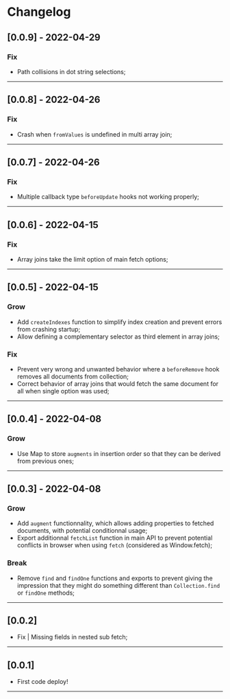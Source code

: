 # Changelog

## [0.0.9] - 2022-04-29

### Fix

- Path collisions in dot string selections;

---

## [0.0.8] - 2022-04-26

### Fix

- Crash when `fromValues` is undefined in multi array join;

---

## [0.0.7] - 2022-04-26

### Fix

- Multiple callback type `beforeUpdate` hooks not working properly;

---

## [0.0.6] - 2022-04-15

### Fix

- Array joins take the limit option of main fetch options;

---

## [0.0.5] - 2022-04-15

### Grow

- Add `createIndexes` function to simplify index creation and prevent errors from crashing startup;
- Allow defining a complementary selector as third element in array joins;

### Fix

- Prevent very wrong and unwanted behavior where a `beforeRemove` hook removes all documents from collection;
- Correct behavior of array joins that would fetch the same document for all when single option was used;

---

## [0.0.4] - 2022-04-08

### Grow

- Use Map to store `augments` in insertion order so that they can be derived from previous ones;

---

## [0.0.3] - 2022-04-08

### Grow

- Add `augment` functionnality, which allows adding properties to fetched documents, with potential conditionnal usage;
- Export additionnal `fetchList` function in main API to prevent potential conflicts in browser when using `fetch` (considered as Window.fetch);

### Break

- Remove `find` and `findOne` functions and exports to prevent giving the impression that they might do something different than `Collection.find` or `findOne` methods;

---

## [0.0.2]

- Fix | Missing fields in nested sub fetch;

---

## [0.0.1]

- First code deploy!

---
